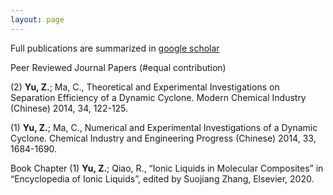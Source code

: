 ```yaml
---
layout: page
---
```


Full publications are summarized in [google scholar](https://scholar.google.com/citations?hl=en&user=vdyQoyoAAAAJ&view_op=list_works&sortby=pubdate)

Peer Reviewed Journal Papers (#equal contribution)

(2) **Yu, Z.**; Ma, C., Theoretical and Experimental Investigations on Separation Efficiency of a Dynamic Cyclone. Modern Chemical Industry (Chinese)
2014, 34, 122-125.

(1) **Yu, Z.**; Ma, C., Numerical and Experimental Investigations of a Dynamic Cyclone. Chemical Industry and Engineering Progress (Chinese) 2014, 33,
1684-1690.



Book Chapter
(1)	**Yu, Z.**; Qiao, R., “Ionic Liquids in Molecular Composites” in “Encyclopedia of Ionic Liquids”, edited by Suojiang Zhang, Elsevier, 2020.

